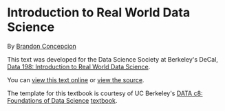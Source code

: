 # Introduction to Real World Data Science

By [Brandon Concepcion](http://brandonconcepcion.com)

This text was developed for the Data Science Society at Berkeley's DeCal, [Data 198: Introduction to Real World Data Science][data198].

You can [view this text online][ghpages] or [view the source][source].

[data198]: http://dssdecal.org
[ghpages]: https://dss-data198.github.io/textbook/chapters
[source]: https://github.com/dss-data198/textbook

The template for this textbook is courtesy of UC Berkeley's [DATA c8: Foundations of Data Science](https://www.data8.org/) [ textbook](https://inferentialthinking.com/chapters/intro.html).

